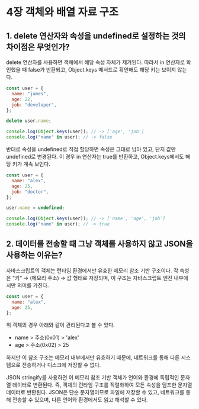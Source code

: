 # 4장 객체와 배열 자료 구조

## 1. delete 연산자와 속성을 undefined로 설정하는 것의 차이점은 무엇인가?

delete 연산자를 사용하면 객체에서 해당 속성 자체가 제거된다. 따라서 in 연산자로 확인했을 때 false가 반환되고, Object.keys 메서드로 확인해도 해당 키는 보이지 않는다.

```js
const user = {
  name: "james",
  age: 22,
  job: "developer",
};

delete user.name;

console.log(Object.keys(user)); // -> ['age', 'job']
console.log("name" in user); // -> false
```

반대로 속성을 undefined로 직접 할당하면 속성은 그대로 남아 있고, 단지 값만 undefined로 변경된다. 이 경우 in 연산자는 true를 반환하고, Object.keys에서도 해당 키가 계속 보인다.

```js
const user = {
  name: "alex",
  age: 25,
  job: "doctor",
};

user.name = undefined;

console.log(Object.keys(user)); // -> ['name', 'age', 'job']
console.log("name" in user); // -> true
```

## 2. 데이터를 전송할 때 그냥 객체를 사용하지 않고 JSON을 사용하는 이유는?

자바스크립트의 객체는 런타임 환경에서만 유효한 메모리 참조 기반 구조이다. 각 속성은 "키" → (메모리 주소) → 값 형태로 저장되며, 이 구조는 자바스크립트 엔진 내부에서만 의미를 가진다.

```js
const user = {
  name: "alex",
  age: 25,
};
```

위 객체의 경우 아래와 같이 관리된다고 볼 수 있다.

- name > 주소(0x01) > 'alex'
- age > 주소(0x02) > 25

하지만 이 참조 구조는 메모리 내부에서만 유효하기 때문에, 네트워크를 통해 다른 시스템으로 전송하거나 디스크에 저장할 수 없다.

JSON.stringify를 사용하면 이 메모리 참조 기반 객체가 언어와 환경에 독립적인 문자열 데이터로 변환된다. 즉, 객체의 런타임 구조를 직렬화하여 모든 속성을 덤프한 문자열 데이터로 반환된다. JSON은 단순 문자열이므로 파일에 저장할 수 있고, 네트워크를 통해 전송할 수 있으며, 다른 언어와 환경에서도 읽고 해석할 수 있다.
